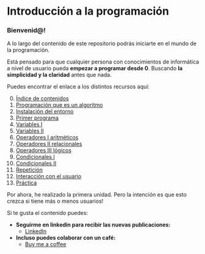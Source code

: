 
# Introducción a la programación
### Bienvenid@!
A lo largo del contenido de este repositorio podrás iniciarte en el mundo de la programación.

Está pensado para que cualquier persona con conocimientos de informática a nivel de usuario pueda **empezar a programar desde 0**. Buscando **la simplicidad y la claridad** antes que nada.

Puedes encontrar el enlace a los distintos recursos aquí:

0. [Índice de contenidos](https://joanllodrariera.github.io/introduccion-java/00_indice_de_contenidos/)
1. [Programación que es un algoritmo](https://joanllodrariera.github.io/introduccion-java/01_programacion_que_es_un_programa_algoritmo/)
2. [Instalación del entorno](https://joanllodrariera.github.io/introduccion-java/02_instalacion_del_entorno/)
3. [Primer programa](https://joanllodrariera.github.io/introduccion-java/03_primer_programa/)
4. [Variables I](https://joanllodrariera.github.io/introduccion-java/04_variables_i/)
5. [Variables II](https://joanllodrariera.github.io/introduccion-java/05_variables_ii/)
6. [Operadores I aritméticos](https://joanllodrariera.github.io/introduccion-java/06_operadores_i_aritmeticos/)
7. [Operadores II relacionales](https://joanllodrariera.github.io/introduccion-java/07_operadores_ii_relacionales/)
8. [Operadores III lógicos](https://joanllodrariera.github.io/introduccion-java/08_operadores_iii_logicos/)
9. [Condicionales I](https://joanllodrariera.github.io/introduccion-java/09_condicionales_i/)
10. [Condicionales II](https://joanllodrariera.github.io/introduccion-java/10_condicionales_ii/)
11. [Repetición](https://joanllodrariera.github.io/introduccion-java/11_de_repeticion/)
12. [Interacción con el usuario](https://joanllodrariera.github.io/introduccion-java/12_interaccion_con_el_usuario/)
13. [Práctica](https://joanllodrariera.github.io/introduccion-java/13_practica_juego_del_ahorcado/)


Por ahora, he realizado la primera unidad. Pero la intención es que esto crezca si tiene más o menos usuarios!

Si te gusta el contenido puedes:
* **Seguirme en linkedin para recibir las nuevas publicaciones:**
  * [LinkedIn](https://www.linkedin.com/in/joan-llodrà-riera-76463457/) 
* **Incluso puedes colaborar con un café:**
  * [Buy me a coffee](https://www.buymeacoffee.com/joanllodrariera) 
  
